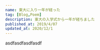 ```yaml
---
name: 東大に入り一年が経った
tag: [Blog,Poem]
description: 東大の入学式から一年が経ちました
published_at: 2019/4/07
updated_at: 2020/12/1
---
```


asdfasdfasdfasdf
